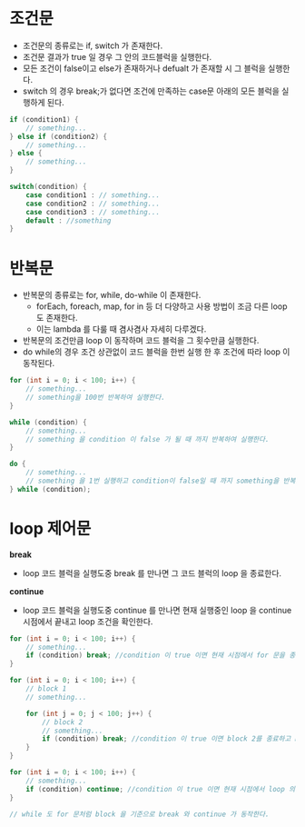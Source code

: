 # 조건문

* 조건문의 종류로는 if, switch 가 존재한다.
* 조건문 결과가 true 일 경우 그 안의 코드블럭을 실행한다.
* 모든 조건이 false이고 else가 존재하거나 defualt 가 존재할 시 그 블럭을 실행한다.
* switch 의 경우 break;가 없다면 조건에 만족하는 case문 아래의 모든 블럭을 실행하게 된다.

```java
if (condition1) {
    // something...
} else if (condition2) {
    // something...
} else {
    // something...
}

switch(condition) {
    case condition1 : // something...
    case condition2 : // something...
    case condition3 : // something...
    default : //something
}
```

# 반복문

* 반복문의 종류로는 for, while, do-while 이 존재한다.
    * forEach, foreach, map, for in 등 더 다양하고 사용 방법이 조금 다른 loop 도 존재한다.
    * 이는 lambda 를 다룰 때 겸사겸사 자세히 다루겠다.
* 반복문의 조건만큼 loop 이 동작하며 코드 블럭을 그 횟수만큼 실행한다.
* do while의 경우 조건 상관없이 코드 블럭을 한번 실행 한 후 조건에 따라 loop 이 동작된다.

```java
for (int i = 0; i < 100; i++) {
    // something...
    // something을 100번 반복하여 실행한다.
}

while (condition) {
    // something...
    // something 을 condition 이 false 가 될 때 까지 반복하여 실행한다.
}

do {
    // something...
    // something 을 1번 실행하고 condition이 false일 때 까지 something을 반복한다.
} while (condition);
```

# loop 제어문

**break**
* loop 코드 블럭을 실행도중 break 를 만나면 그 코드 블럭의 loop 을 종료한다.

**continue**
* loop 코드 블럭을 실행도중 continue 를 만나면 현재 실행중인 loop 을 continue 시점에서 끝내고 loop 조건을 확인한다.

```java
for (int i = 0; i < 100; i++) {
    // something...
    if (condition) break; //condition 이 true 이면 현재 시점에서 for 문을 종료한다.
}

for (int i = 0; i < 100; i++) {
    // block 1
    // something...

    for (int j = 0; j < 100; j++) {
        // block 2
        // something...
        if (condition) break; //condition 이 true 이면 block 2를 종료하고 block 1 의 나머지 loop 을 실행한다.
    }
}

for (int i = 0; i < 100; i++) {
    // something...
    if (condition) continue; //condition 이 true 이면 현재 시점에서 loop 의 조건 확인으로 이동한다.
}

// while 도 for 문처럼 block 을 기준으로 break 와 continue 가 동작한다.
```
